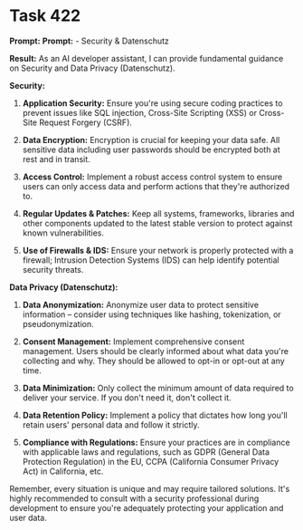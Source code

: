 # Task 422

**Prompt:** **Prompt:** - Security & Datenschutz

**Result:**
As an AI developer assistant, I can provide fundamental guidance on Security and Data Privacy (Datenschutz). 

**Security:**

1. **Application Security:** Ensure you're using secure coding practices to prevent issues like SQL injection, Cross-Site Scripting (XSS) or Cross-Site Request Forgery (CSRF).
   
2. **Data Encryption:** Encryption is crucial for keeping your data safe. All sensitive data including user passwords should be encrypted both at rest and in transit.
   
3. **Access Control:** Implement a robust access control system to ensure users can only access data and perform actions that they're authorized to. 

4. **Regular Updates & Patches:** Keep all systems, frameworks, libraries and other components updated to the latest stable version to protect against known vulnerabilities.
   
5. **Use of Firewalls & IDS:** Ensure your network is properly protected with a firewall; Intrusion Detection Systems (IDS) can help identify potential security threats.

**Data Privacy (Datenschutz):**

1. **Data Anonymization:** Anonymize user data to protect sensitive information – consider using techniques like hashing, tokenization, or pseudonymization.

2. **Consent Management:** Implement comprehensive consent management. Users should be clearly informed about what data you're collecting and why. They should be allowed to opt-in or opt-out at any time.

3. **Data Minimization:** Only collect the minimum amount of data required to deliver your service. If you don't need it, don't collect it.

4. **Data Retention Policy:** Implement a policy that dictates how long you'll retain users' personal data and follow it strictly.

5. **Compliance with Regulations:** Ensure your practices are in compliance with applicable laws and regulations, such as GDPR (General Data Protection Regulation) in the EU, CCPA (California Consumer Privacy Act) in California, etc.

Remember, every situation is unique and may require tailored solutions. It's highly recommended to consult with a security professional during development to ensure you're adequately protecting your application and user data.
